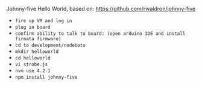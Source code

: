 Johnny-five Hello World, based on: https://github.com/rwaldron/johnny-five
* `fire up VM and log in`
* `plug in board`
* `confirm ability to talk to board: (open arduino IDE and install firmata firmware)`
* `cd to development/nodebots`
* `mkdir helloworld`
* `cd helloworld`
* `vi strobe.js`
* `nvm use 4.2.1`
* `npm install johnny-five`
